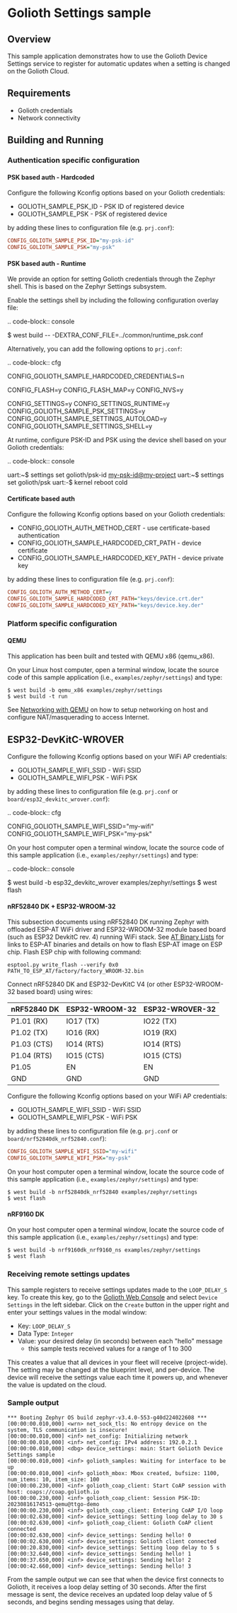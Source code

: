 # Golioth Settings sample

## Overview

This sample application demonstrates how to use the Golioth Device
Settings service to register for automatic updates when a setting is
changed on the Golioth Cloud.

## Requirements

* Golioth credentials
* Network connectivity

## Building and Running

### Authentication specific configuration

#### PSK based auth - Hardcoded

Configure the following Kconfig options based on your Golioth
credentials:

* GOLIOTH_SAMPLE_PSK_ID - PSK ID of registered device
* GOLIOTH_SAMPLE_PSK - PSK of registered device

by adding these lines to configuration file (e.g. `prj.conf`):

```cfg
CONFIG_GOLIOTH_SAMPLE_PSK_ID="my-psk-id"
CONFIG_GOLIOTH_SAMPLE_PSK="my-psk"
```

#### PSK based auth - Runtime

We provide an option for setting Golioth credentials through the Zephyr
shell. This is based on the Zephyr Settings subsystem.

Enable the settings shell by including the following configuration overlay
file:

.. code-block:: console

   $ west build -- -DEXTRA_CONF_FILE=../common/runtime_psk.conf

Alternatively, you can add the following options to ``prj.conf``:

.. code-block:: cfg

   CONFIG_GOLIOTH_SAMPLE_HARDCODED_CREDENTIALS=n

   CONFIG_FLASH=y
   CONFIG_FLASH_MAP=y
   CONFIG_NVS=y

   CONFIG_SETTINGS=y
   CONFIG_SETTINGS_RUNTIME=y
   CONFIG_GOLIOTH_SAMPLE_PSK_SETTINGS=y
   CONFIG_GOLIOTH_SAMPLE_SETTINGS_AUTOLOAD=y
   CONFIG_GOLIOTH_SAMPLE_SETTINGS_SHELL=y

At runtime, configure PSK-ID and PSK using the device shell based on your
Golioth credentials:

.. code-block:: console

   uart:~$ settings set golioth/psk-id <my-psk-id@my-project>
   uart:~$ settings set golioth/psk <my-psk>
   uart:-$ kernel reboot cold

#### Certificate based auth

Configure the following Kconfig options based on your Golioth
credentials:

* CONFIG_GOLIOTH_AUTH_METHOD_CERT - use certificate-based
    authentication
* CONFIG_GOLIOTH_SAMPLE_HARDCODED_CRT_PATH - device certificate
* CONFIG_GOLIOTH_SAMPLE_HARDCODED_KEY_PATH - device private key

by adding these lines to configuration file (e.g. `prj.conf`):

```cfg
CONFIG_GOLIOTH_AUTH_METHOD_CERT=y
CONFIG_GOLIOTH_SAMPLE_HARDCODED_CRT_PATH="keys/device.crt.der"
CONFIG_GOLIOTH_SAMPLE_HARDCODED_KEY_PATH="keys/device.key.der"
```

### Platform specific configuration

#### QEMU

This application has been built and tested with QEMU x86 (qemu_x86).

On your Linux host computer, open a terminal window, locate the source
code of this sample application (i.e., `examples/zephyr/settings`) and
type:

```console
$ west build -b qemu_x86 examples/zephyr/settings
$ west build -t run
```

See [Networking with
QEMU](https://docs.zephyrproject.org/3.3.0/connectivity/networking/qemu_setup.html)
on how to setup networking on host and configure NAT/masquerading to
access Internet.

ESP32-DevKitC-WROVER
--------------------

Configure the following Kconfig options based on your WiFi AP credentials:

- GOLIOTH_SAMPLE_WIFI_SSID  - WiFi SSID
- GOLIOTH_SAMPLE_WIFI_PSK   - WiFi PSK

by adding these lines to configuration file (e.g. ``prj.conf`` or
``board/esp32_devkitc_wrover.conf``):

.. code-block:: cfg

   CONFIG_GOLIOTH_SAMPLE_WIFI_SSID="my-wifi"
   CONFIG_GOLIOTH_SAMPLE_WIFI_PSK="my-psk"

On your host computer open a terminal window, locate the source code of this
sample application (i.e., ``examples/zephyr/settings``) and type:

.. code-block:: console

   $ west build -b esp32_devkitc_wrover examples/zephyr/settings
   $ west flash

#### nRF52840 DK + ESP32-WROOM-32

This subsection documents using nRF52840 DK running Zephyr with
offloaded ESP-AT WiFi driver and ESP32-WROOM-32 module based board (such
as ESP32 DevkitC rev. 4) running WiFi stack. See [AT Binary
Lists](https://docs.espressif.com/projects/esp-at/en/latest/AT_Binary_Lists/index.html)
for links to ESP-AT binaries and details on how to flash ESP-AT image on
ESP chip. Flash ESP chip with following command:

```console
esptool.py write_flash --verify 0x0 PATH_TO_ESP_AT/factory/factory_WROOM-32.bin
```

Connect nRF52840 DK and ESP32-DevKitC V4 (or other ESP32-WROOM-32 based
board) using wires:

  | nRF52840 DK | ESP32-WROOM-32  | ESP32-WROVER-32 |
  | ----------- | --------------- | ----------------|
  | P1.01 (RX)  | IO17 (TX)       | IO22 (TX)       |
  | P1.02 (TX)  | IO16 (RX)       | IO19 (RX)       |
  | P1.03 (CTS) | IO14 (RTS)      | IO14 (RTS)      |
  | P1.04 (RTS) | IO15 (CTS)      | IO15 (CTS)      |
  | P1.05       | EN              | EN              |
  | GND         | GND             | GND             |

Configure the following Kconfig options based on your WiFi AP
credentials:

* GOLIOTH_SAMPLE_WIFI_SSID - WiFi SSID
* GOLIOTH_SAMPLE_WIFI_PSK - WiFi PSK

by adding these lines to configuration file (e.g. `prj.conf` or
`board/nrf52840dk_nrf52840.conf`):

```cfg
CONFIG_GOLIOTH_SAMPLE_WIFI_SSID="my-wifi"
CONFIG_GOLIOTH_SAMPLE_WIFI_PSK="my-psk"
```

On your host computer open a terminal window, locate the source code of
this sample application (i.e., `examples/zephyr/settings`) and type:

```console
$ west build -b nrf52840dk_nrf52840 examples/zephyr/settings
$ west flash
```

#### nRF9160 DK

On your host computer open a terminal window, locate the source code of
this sample application (i.e., `examples/zephyr/settings`) and type:

```console
$ west build -b nrf9160dk_nrf9160_ns examples/zephyr/settings
$ west flash
```

### Receiving remote settings updates

This sample registers to receive settings updates made to the
`LOOP_DELAY_S` key. To create this key, go to the [Golioth Web
Console](https://console.golioth.io) and select `Device Settings` in the
left sidebar. Click on the `Create` button in the upper right and enter
your settings values in the modal window:

* Key: `LOOP_DELAY_S`
* Data Type: `Integer`
* Value: your desired delay (in seconds) between each "hello" message
  * this sample tests received values for a range of 1 to 300

This creates a value that all devices in your fleet will receive
(project-wide). The setting may be changed at the
blueprint level, and per-device. The device will receive the settings
value each time it powers up, and whenever the value is updated on the
cloud.

### Sample output

```console
*** Booting Zephyr OS build zephyr-v3.4.0-553-g40d224022608 ***
[00:00:00.010,000] <wrn> net_sock_tls: No entropy device on the system, TLS communication is insecure!
[00:00:00.010,000] <inf> net_config: Initializing network
[00:00:00.010,000] <inf> net_config: IPv4 address: 192.0.2.1
[00:00:00.010,000] <dbg> device_settings: main: Start Golioth Device Settings sample
[00:00:00.010,000] <inf> golioth_samples: Waiting for interface to be up
[00:00:00.010,000] <inf> golioth_mbox: Mbox created, bufsize: 1100, num_items: 10, item_size: 100
[00:00:00.230,000] <inf> golioth_coap_client: Start CoAP session with host: coaps://coap.golioth.io
[00:00:00.230,000] <inf> golioth_coap_client: Session PSK-ID: 20230816174513-qemu@ttgo-demo
[00:00:00.230,000] <inf> golioth_coap_client: Entering CoAP I/O loop
[00:00:02.630,000] <inf> device_settings: Setting loop delay to 30 s
[00:00:02.630,000] <inf> golioth_coap_client: Golioth CoAP client connected
[00:00:02.630,000] <inf> device_settings: Sending hello! 0
[00:00:02.630,000] <inf> device_settings: Golioth client connected
[00:00:20.830,000] <inf> device_settings: Setting loop delay to 5 s
[00:00:32.640,000] <inf> device_settings: Sending hello! 1
[00:00:37.650,000] <inf> device_settings: Sending hello! 2
[00:00:42.660,000] <inf> device_settings: Sending hello! 3
```

From the sample output we can see that when the device first connects to
Golioth, it receives a loop delay setting of 30 seconds. After the first
message is sent, the device receives an updated loop delay value of 5
seconds, and begins sending messages using that delay.
